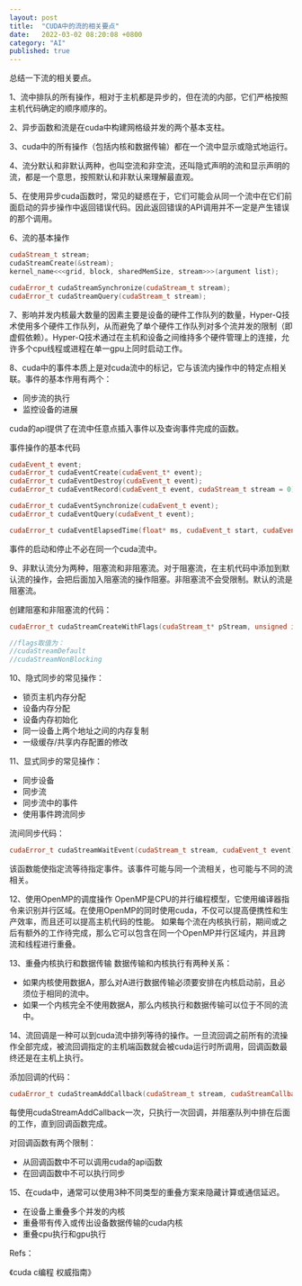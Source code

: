 ```yaml
---
layout: post
title:  "CUDA中的流的相关要点"
date:   2022-03-02 08:20:08 +0800
category: "AI"
published: true
---
```


总结一下流的相关要点。

1、流中排队的所有操作，相对于主机都是异步的，但在流的内部，它们严格按照主机代码确定的顺序顺序的。

2、异步函数和流是在cuda中构建网格级并发的两个基本支柱。

<!--more-->

3、cuda中的所有操作（包括内核和数据传输）都在一个流中显示或隐式地运行。

4、流分默认和非默认两种，也叫空流和非空流，还叫隐式声明的流和显示声明的流，都是一个意思，按照默认和非默认来理解最直观。

5、在使用异步cuda函数时，常见的疑惑在于，它们可能会从同一个流中在它们前面启动的异步操作中返回错误代码。因此返回错误的API调用并不一定是产生错误的那个调用。

6、流的基本操作
```c++
cudaStream_t stream;
cudaStreamCreate(&stream);
kernel_name<<<grid, block, sharedMemSize, stream>>>(argument list);

cudaError_t cudaStreamSynchronize(cudaStream_t stream);
cudaError_t cudaStreamQuery(cudaStream_t stream);

```

7、影响并发内核最大数量的因素主要是设备的硬件工作队列的数量，Hyper-Q技术使用多个硬件工作队列，从而避免了单个硬件工作队列对多个流并发的限制（即虚假依赖）。Hyper-Q技术通过在主机和设备之间维持多个硬件管理上的连接，允许多个cpu线程或进程在单一gpu上同时启动工作。

8、cuda中的事件本质上是对cuda流中的标记，它与该流内操作中的特定点相关联。事件的基本作用有两个：
- 同步流的执行
- 监控设备的进展

cuda的api提供了在流中任意点插入事件以及查询事件完成的函数。

事件操作的基本代码

```c++
cudaEvent_t event;
cudaError_t cudaEventCreate(cudaEvent_t* event);
cudaError_t cudaEventDestroy(cudaEvent_t event);
cudaError_t cudaEventRecord(cudaEvent_t event, cudaStream_t stream = 0);

cudaError_t cudaEventSynchronize(cudaEvent_t event);
cudaError_t cudaEventQuery(cudaEvent_t event);

cudaError_t cudaEventElapsedTime(float* ms, cudaEvent_t start, cudaEvent_t stop);

```
事件的启动和停止不必在同一个cuda流中。

9、非默认流分为两种，阻塞流和非阻塞流。对于阻塞流，在主机代码中添加到默认流的操作，会把后面加入阻塞流的操作阻塞。非阻塞流不会受限制。默认的流是阻塞流。

创建阻塞和非阻塞流的代码：
```c++
cudaError_t cudaStreamCreateWithFlags(cudaStream_t* pStream, unsigned int flags);

//flags取值为：
//cudaStreamDefault
//cudaStreamNonBlocking
```

10、隐式同步的常见操作：

- 锁页主机内存分配
- 设备内存分配
- 设备内存初始化
- 同一设备上两个地址之间的内存复制
- 一级缓存/共享内存配置的修改

11、显式同步的常见操作：

- 同步设备
- 同步流
- 同步流中的事件
- 使用事件跨流同步
  
流间同步代码：
```c++
cudaError_t cudaStreamWaitEvent(cudaStream_t stream, cudaEvent_t event);
```
该函数能使指定流等待指定事件。该事件可能与同一个流相关，也可能与不同的流相关。

12、使用OpenMP的调度操作
OpenMP是CPU的并行编程模型，它使用编译器指令来识别并行区域。在使用OpenMP的同时使用cuda，不仅可以提高便携性和生产效率，而且还可以提高主机代码的性能。
如果每个流在内核执行前，期间或之后有额外的工作待完成，那么它可以包含在同一个OpenMP并行区域内，并且跨流和线程进行重叠。

13、重叠内核执行和数据传输
数据传输和内核执行有两种关系：
- 如果内核使用数据A，那么对A进行数据传输必须要安排在内核启动前，且必须位于相同的流中。
- 如果一个内核完全不使用数据A，那么内核执行和数据传输可以位于不同的流中。

14、流回调是一种可以到cuda流中排列等待的操作。一旦流回调之前所有的流操作全部完成，被流回调指定的主机端函数就会被cuda运行时所调用，回调函数最终还是在主机上执行。

添加回调的代码：
```c++
cudaError_t cudaStreamAddCallback(cudaStream_t stream, cudaStreamCallback_t callback, void *userData, unsigned int flags);
```
每使用cudaStreamAddCallback一次，只执行一次回调，并阻塞队列中排在后面的工作，直到回调函数完成。

对回调函数有两个限制：
- 从回调函数中不可以调用cuda的api函数
- 在回调函数中不可以执行同步

15、在cuda中，通常可以使用3种不同类型的重叠方案来隐藏计算或通信延迟。

- 在设备上重叠多个并发的内核
- 重叠带有传入或传出设备数据传输的cuda内核
- 重叠cpu执行和gpu执行


Refs：

《cuda c编程 权威指南》








